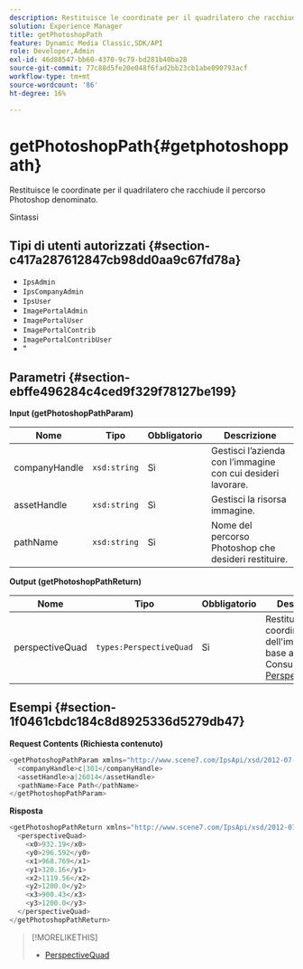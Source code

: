 ```yaml
---
description: Restituisce le coordinate per il quadrilatero che racchiude il percorso Photoshop denominato.
solution: Experience Manager
title: getPhotoshopPath
feature: Dynamic Media Classic,SDK/API
role: Developer,Admin
exl-id: 46d88547-bb60-4370-9c79-bd281b40ba28
source-git-commit: 77c88d5fe20e048f6fad2bb23cb1abe090793acf
workflow-type: tm+mt
source-wordcount: '86'
ht-degree: 16%

---
```


# getPhotoshopPath{#getphotoshoppath}

Restituisce le coordinate per il quadrilatero che racchiude il percorso Photoshop denominato.

Sintassi

## Tipi di utenti autorizzati {#section-c417a287612847cb98dd0aa9c67fd78a}

* `IpsAdmin`
* `IpsCompanyAdmin`
* `IpsUser`
* `ImagePortalAdmin`
* `ImagePortalUser`
* `ImagePortalContrib`
* `ImagePortalContribUser`
* &quot;

## Parametri {#section-ebffe496284c4ced9f329f78127be199}

**Input (getPhotoshopPathParam)**

| Nome | Tipo | Obbligatorio | Descrizione |
|---|---|---|---|
| companyHandle | `xsd:string` | Sì | Gestisci l’azienda con l’immagine con cui desideri lavorare. |
| assetHandle | `xsd:string` | Sì | Gestisci la risorsa immagine. |
| pathName | `xsd:string` | Sì | Nome del percorso Photoshop che desideri restituire. |

**Output (getPhotoshopPathReturn)**

| Nome | Tipo | Obbligatorio | Descrizione |
|---|---|---|---|
| perspectiveQuad | `types:PerspectiveQuad` | Sì | Restituisce le coordinate dell&#39;immagine in base al percorso. Consulta [PerspectiveQuad](../../../types/c-data-types/r-perspective-quad.md#reference-3c1f780f9c264e5b870b1ade24566204). |

## Esempi {#section-1f0461cbdc184c8d8925336d5279db47}

**Request Contents (Richiesta contenuto)**

```java
<getPhotoshopPathParam xmlns="http://www.scene7.com/IpsApi/xsd/2012-07-31">
  <companyHandle>c|301</companyHandle>
  <assetHandle>a|26014</assetHandle>
  <pathName>Face Path</pathName>
</getPhotoshopPathParam>
```

**Risposta**

```java
<getPhotoshopPathReturn xmlns="http://www.scene7.com/IpsApi/xsd/2012-07-31">
  <perspectiveQuad>
    <x0>932.19</x0>
    <y0>296.592</y0>
    <x1>968.769</x1>
    <y1>320.16</y1>
    <x2>1119.56</x2>
    <y2>1200.0</y2>
    <x3>900.43</x3>
    <y3>1200.0</y3>
  </perspectiveQuad>
</getPhotoshopPathReturn>
```

>[!MORELIKETHIS]
>
>* [PerspectiveQuad](../../../types/c-data-types/r-perspective-quad.md#reference-3c1f780f9c264e5b870b1ade24566204)

